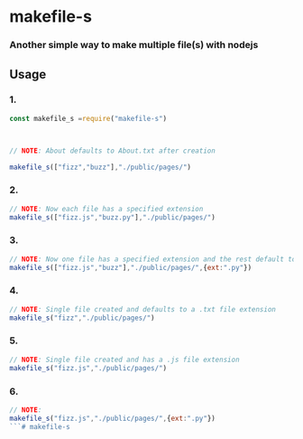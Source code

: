# makefile-s

### Another simple way to make multiple file(s) with nodejs


## Usage
### 1.
```js
const makefile_s =require("makefile-s")



// NOTE: About defaults to About.txt after creation

makefile_s(["fizz","buzz"],"./public/pages/")
```

### 2.

```js
// NOTE: Now each file has a specified extension
makefile_s(["fizz.js","buzz.py"],"./public/pages/")
```

### 3.

```js
// NOTE: Now one file has a specified extension and the rest default to a .py  extension
makefile_s(["fizz.js","buzz"],"./public/pages/",{ext:".py"})
```

### 4.

```js
// NOTE: Single file created and defaults to a .txt file extension
makefile_s("fizz","./public/pages/")
```
### 5.

```js
// NOTE: Single file created and has a .js file extension
makefile_s("fizz.js","./public/pages/")
```
### 6.

```js
// NOTE:
makefile_s("fizz.js","./public/pages/",{ext:".py"})
```# makefile-s

